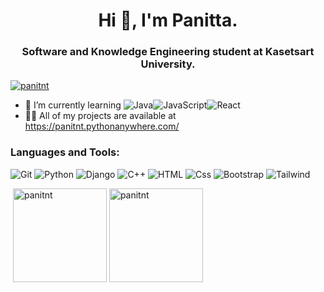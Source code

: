 <h1 align="center">Hi 👋, I'm Panitta.</h1>
<h3 align="center">Software and Knowledge Engineering student at Kasetsart University.</h3>
<p align="left"> <a href="https://github.com/ryo-ma/github-profile-trophy"><img src="https://github-profile-trophy.vercel.app/?username=panitnt" alt="panitnt" /></a> </p>

- 🌱 I’m currently learning <img alt="Java" src="https://img.shields.io/badge/Java-ED8B00?logo=java&logoColor=white&style=for-the-badge" /><img alt="JavaScript" src="https://img.shields.io/badge/JavaScript-F7DF1E?logo=JavaScript&logoColor=white&style=for-the-badge" /><img alt="React" src="https://img.shields.io/badge/React-61DAFB?logo=react&logoColor=white&style=for-the-badge" />
- 👨‍💻 All of my projects are available at <a href="https://panitnt.pythonanywhere.com/" target="_blank">https://panitnt.pythonanywhere.com/</a>

<h3 align="left">Languages and Tools:</h3>
<p>
  <img alt="Git" src="https://img.shields.io/badge/Git-F05032?logo=Git&logoColor=white&style=for-the-badge" />
  <img alt="Python" src="https://img.shields.io/badge/Python-3776AB?logo=Python&logoColor=white&style=for-the-badge" />
  <img alt="Django" src="https://img.shields.io/badge/Django-092E20?logo=Django&logoColor=white&style=for-the-badge" />
  <img alt="C++" src="https://img.shields.io/badge/C++-00599C?logo=C%2B%2B&logoColor=white&style=for-the-badge" />
  <img alt="HTML" src="https://img.shields.io/badge/HTML-E34F26?logo=html5&logoColor=white&style=for-the-badge" />
  <img alt="Css" src="https://img.shields.io/badge/CSS-1572B6?logo=css3&logoColor=white&style=for-the-badge" />
  <img alt="Bootstrap" src="https://img.shields.io/badge/Bootstrap-7952B3?logo=Bootstrap&logoColor=white&style=for-the-badge" />
  <img alt="Tailwind" src="https://img.shields.io/badge/Tailwind-06B6D4?logo=TailwindCSS&logoColor=white&style=for-the-badge" />
</p>
<p>&nbsp;<img height=150px src="https://github-readme-stats.vercel.app/api?username=panitnt&show_icons=true&locale=en" alt="panitnt" />
<img height=150px src="https://github-readme-stats.vercel.app/api/top-langs?username=panitnt&show_icons=true&locale=en&layout=compact" alt="panitnt" /></p>
